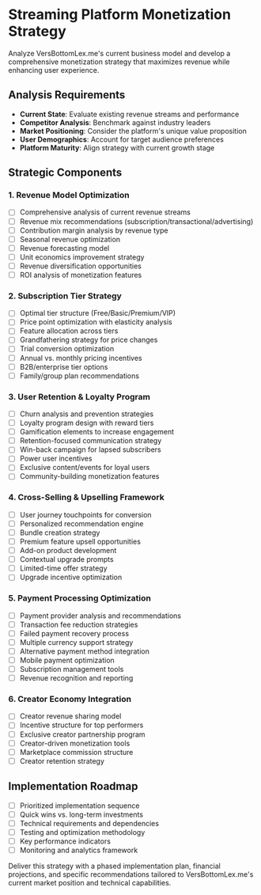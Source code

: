 # Streaming Platform Monetization Strategy

Analyze VersBottomLex.me's current business model and develop a comprehensive monetization strategy that maximizes revenue while enhancing user experience.

## Analysis Requirements
- **Current State**: Evaluate existing revenue streams and performance
- **Competitor Analysis**: Benchmark against industry leaders
- **Market Positioning**: Consider the platform's unique value proposition
- **User Demographics**: Account for target audience preferences
- **Platform Maturity**: Align strategy with current growth stage

## Strategic Components

### 1. Revenue Model Optimization
- [ ] Comprehensive analysis of current revenue streams
- [ ] Revenue mix recommendations (subscription/transactional/advertising)
- [ ] Contribution margin analysis by revenue type
- [ ] Seasonal revenue optimization
- [ ] Revenue forecasting model
- [ ] Unit economics improvement strategy
- [ ] Revenue diversification opportunities
- [ ] ROI analysis of monetization features

### 2. Subscription Tier Strategy
- [ ] Optimal tier structure (Free/Basic/Premium/VIP)
- [ ] Price point optimization with elasticity analysis
- [ ] Feature allocation across tiers
- [ ] Grandfathering strategy for price changes
- [ ] Trial conversion optimization
- [ ] Annual vs. monthly pricing incentives
- [ ] B2B/enterprise tier options
- [ ] Family/group plan recommendations

### 3. User Retention & Loyalty Program
- [ ] Churn analysis and prevention strategies
- [ ] Loyalty program design with reward tiers
- [ ] Gamification elements to increase engagement
- [ ] Retention-focused communication strategy
- [ ] Win-back campaign for lapsed subscribers
- [ ] Power user incentives
- [ ] Exclusive content/events for loyal users
- [ ] Community-building monetization features

### 4. Cross-Selling & Upselling Framework
- [ ] User journey touchpoints for conversion
- [ ] Personalized recommendation engine
- [ ] Bundle creation strategy
- [ ] Premium feature upsell opportunities
- [ ] Add-on product development
- [ ] Contextual upgrade prompts
- [ ] Limited-time offer strategy
- [ ] Upgrade incentive optimization

### 5. Payment Processing Optimization
- [ ] Payment provider analysis and recommendations
- [ ] Transaction fee reduction strategies
- [ ] Failed payment recovery process
- [ ] Multiple currency support strategy
- [ ] Alternative payment method integration
- [ ] Mobile payment optimization
- [ ] Subscription management tools
- [ ] Revenue recognition and reporting

### 6. Creator Economy Integration
- [ ] Creator revenue sharing model
- [ ] Incentive structure for top performers
- [ ] Exclusive creator partnership program
- [ ] Creator-driven monetization tools
- [ ] Marketplace commission structure
- [ ] Creator retention strategy

## Implementation Roadmap
- [ ] Prioritized implementation sequence
- [ ] Quick wins vs. long-term investments
- [ ] Technical requirements and dependencies
- [ ] Testing and optimization methodology
- [ ] Key performance indicators
- [ ] Monitoring and analytics framework

Deliver this strategy with a phased implementation plan, financial projections, and specific recommendations tailored to VersBottomLex.me's current market position and technical capabilities.

